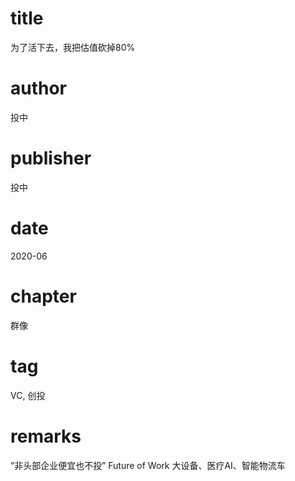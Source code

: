 # title
为了活下去，我把估值砍掉80%

# author
投中

# publisher
投中

# date
2020-06

# chapter
群像

# tag
VC, 创投

# remarks
“非头部企业便宜也不投” Future of Work 大设备、医疗AI、智能物流车
